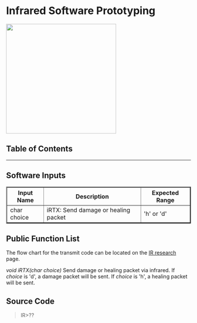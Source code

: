 <h1>Infrared Software Prototyping</h1>

<img src='https://thecogs-reflectiveshield2-ecen4013.googlecode.com/hg/wiki/Proto/Software/IR/Proto_Software_IR_headerimg.png' height='300px' />


<h2>Table of Contents</h2>




---


## Software Inputs ##

<table border='2px'>
<blockquote><tr>
<blockquote><th>Input Name</th>
<th>Description</th>
<th>Expected Range</th>
</blockquote></tr>
<tr>
<blockquote><td>char choice</td>
<td>iRTX: Send damage or healing packet</td>
<td>'h' or 'd'</td>
</blockquote></tr>
</table></blockquote>

## Public Function List ##

The flow chart for the transmit code can be located on the <a href='https://code.google.com/p/thecogs-reflectiveshield2-ecen4013/wiki/IRCommunication#Flowchart'>IR research</a> page.

_void iRTX(char choice)_
Send damage or healing packet via infrared. If _choice_ is 'd', a damage packet will be sent. If _choice_ is 'h', a healing packet will be sent.

## Source Code ##

> IR>??